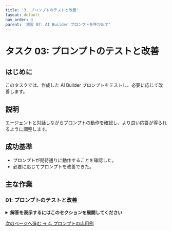 ```yaml
---
title: '3. プロンプトのテストと改善'
layout: default
nav_order: 3
parent: '演習 07: AI Builder プロンプトを呼び出す'
---
```


# タスク 03: プロンプトのテストと改善

## はじめに

このタスクでは、作成した AI Builder プロンプトをテストし、必要に応じて改善します。

## 説明

エージェントと対話しながらプロンプトの動作を確認し、より良い応答が得られるように調整します。

## 成功基準

- プロンプトが期待通りに動作することを確認した。
- 必要に応じてプロンプトを改善できた。

## 主な作業

### 01: プロンプトのテストと改善

<details markdown="block">
  <summary><strong>解答を表示するにはこのセクションを展開してください</strong></summary>

1. エージェントのテストペインでプロンプトを実行します。

1. 応答や動作を確認し、必要に応じてプロンプト内容を調整します。

1. 改善後のプロンプトで再度テストします。

</details>

[次のページへ進む → 4. プロンプトの応用例](0704.md)
